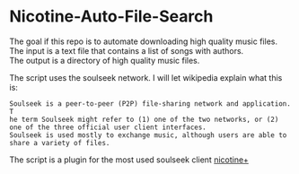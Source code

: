 # Nicotine-Auto-File-Search

The goal if this repo is to automate downloading high quality music files.  
The input is a text file that contains a list of songs with authors.  
The output is a directory of high quality music files.  

The script uses the soulseek network. I will let wikipedia explain what this is:
```
Soulseek is a peer-to-peer (P2P) file-sharing network and application. T
he term Soulseek might refer to (1) one of the two networks, or (2) one of the three official user client interfaces. 
Soulseek is used mostly to exchange music, although users are able to share a variety of files.
```

The script is a plugin for the most used soulseek client [nicotine+](https://github.com/nicotine-plus/nicotine-plus)
